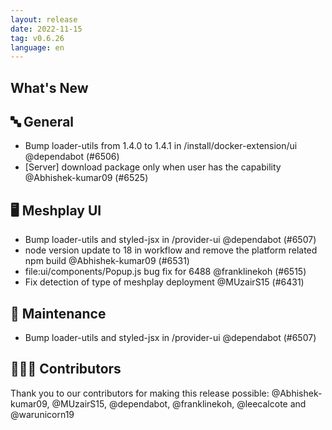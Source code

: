 ```yaml
---
layout: release
date: 2022-11-15
tag: v0.6.26
language: en
---
```


## What's New
## 🔤 General
- Bump loader-utils from 1.4.0 to 1.4.1 in /install/docker-extension/ui @dependabot (#6506)
- [Server] download package only when user has the capability @Abhishek-kumar09 (#6525)

## 🖥 Meshplay UI

- Bump loader-utils and styled-jsx in /provider-ui @dependabot (#6507)
- node version update to 18 in workflow and remove the platform related npm build @Abhishek-kumar09 (#6531)
- file:ui/components/Popup.js bug fix for 6488 @franklinekoh (#6515)
- Fix detection of type of meshplay deployment @MUzairS15 (#6431)

## 🧰 Maintenance

- Bump loader-utils and styled-jsx in /provider-ui @dependabot (#6507)

## 👨🏽‍💻 Contributors

Thank you to our contributors for making this release possible:
@Abhishek-kumar09, @MUzairS15, @dependabot, @franklinekoh, @leecalcote and @warunicorn19
